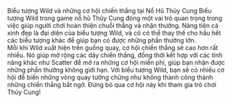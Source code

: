Biểu tượng Wild và những cơ hội chiến thắng tại Nổ Hũ Thủy Cung
Biểu tượng Wild trong game nổ hũ Thủy Cung đóng một vai trò quan trọng trong việc giúp người chơi hoàn thiện chuỗi thắng và nhận thưởng. Nàng tiên cá xinh đẹp là đại diện của biểu tượng Wild, và cô có thể thay thế cho hầu hết các biểu tượng khác để giúp bạn có được những phần thưởng lớn.  
Mỗi khi Wild xuất hiện trên guồng quay, cơ hội chiến thắng sẽ cao hơn rất nhiều. Nó giúp mở rộng các dãy chiến thắng, đồng thời kết hợp với các tính năng khác như Scatter để mở ra những cơ hội miễn phí, giúp bạn nhận được những phần thưởng không giới hạn. 
Với biểu tượng Wild, bạn sẽ có nhiều cơ hội để biến những vòng quay tưởng chừng như không thành công thành những chiến thắng bất ngờ. Đừng bỏ qua cơ hội này khi tham gia trò chơi Thủy Cung!

